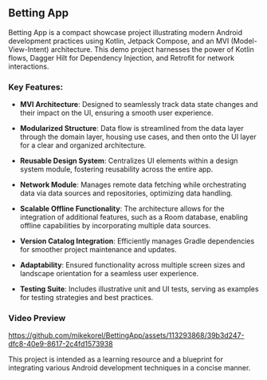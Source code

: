 ## Betting App

Betting App is a compact showcase project illustrating modern Android development practices using Kotlin, Jetpack Compose, and an MVI (Model-View-Intent) architecture. This demo project harnesses the power of Kotlin flows, Dagger Hilt for Dependency Injection, and Retrofit for network interactions.

### Key Features:

- **MVI Architecture**: Designed to seamlessly track data state changes and their impact on the UI, ensuring a smooth user experience.
  
- **Modularized Structure**: Data flow is streamlined from the data layer through the domain layer, housing use cases, and then onto the UI layer for a clear and organized architecture.

- **Reusable Design System**: Centralizes UI elements within a design system module, fostering reusability across the entire app.

- **Network Module**: Manages remote data fetching while orchestrating data via data sources and repositories, optimizing data handling.

- **Scalable Offline Functionality**: The architecture allows for the integration of additional features, such as a Room database, enabling offline capabilities by incorporating multiple data sources.

- **Version Catalog Integration**: Efficiently manages Gradle dependencies for smoother project maintenance and updates.

- **Adaptability**: Ensured functionality across multiple screen sizes and landscape orientation for a seamless user experience.

- **Testing Suite**: Includes illustrative unit and UI tests, serving as examples for testing strategies and best practices.

### Video Preview
https://github.com/mikekorel/BettingApp/assets/113293868/39b3d247-dfc8-40e9-8617-2c4fd1573938

This project is intended as a learning resource and a blueprint for integrating various Android development techniques in a concise manner.
